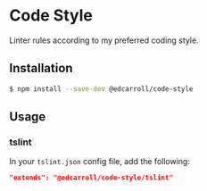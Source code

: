 # Code Style
Linter rules according to my preferred coding style.

## Installation

```bash
$ npm install --save-dev @edcarroll/code-style
```

## Usage

### tslint

In your `tslint.json` config file, add the following:

```json
"extends": "@edcarroll/code-style/tslint"
```